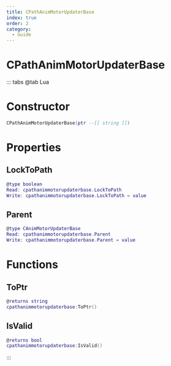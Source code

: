 ```yaml
---
title: CPathAnimMotorUpdaterBase
index: true
order: 2
category:
  - Guide
---
```


# CPathAnimMotorUpdaterBase

::: tabs
@tab Lua
# Constructor
```lua
CPathAnimMotorUpdaterBase(ptr --[[ string ]])
```
# Properties
## LockToPath 
```lua
@type boolean
Read: cpathanimmotorupdaterbase.LockToPath
Write: cpathanimmotorupdaterbase.LockToPath = value
```
## Parent 
```lua
@type CAnimMotorUpdaterBase
Read: cpathanimmotorupdaterbase.Parent
Write: cpathanimmotorupdaterbase.Parent = value
```
# Functions
## ToPtr
```lua
@returns string
cpathanimmotorupdaterbase:ToPtr()
```
## IsValid
```lua
@returns bool
cpathanimmotorupdaterbase:IsValid()
```

:::